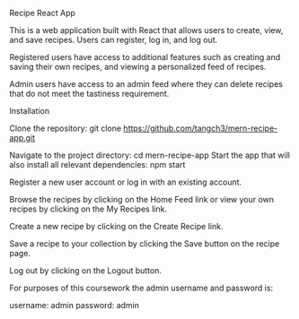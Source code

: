Recipe React App

This is a web application built with React that allows users to create, view, and save recipes. Users can register, log in, and log out.

 Registered users have access to additional features such as creating and saving their own recipes, and viewing a personalized feed of recipes. 
 
 Admin users have access to an admin feed where they can delete recipes that do not meet the tastiness requirement.

Installation

Clone the repository: git clone https://github.com/tangch3/mern-recipe-app.git

Navigate to the project directory: cd mern-recipe-app
Start the app that will also install all relevant dependencies: npm start

Register a new user account or log in with an existing account.

Browse the recipes by clicking on the Home Feed link or view your own recipes by clicking on the My Recipes link.

Create a new recipe by clicking on the Create Recipe link.

Save a recipe to your collection by clicking the Save button on the recipe page.

Log out by clicking on the Logout button.

For purposes of this coursework the admin username and password is:

username: admin
password: admin